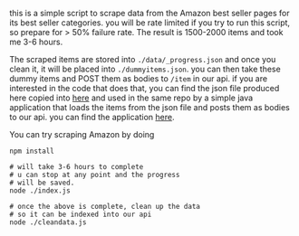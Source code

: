 this is a simple script to scrape data from the Amazon best seller pages for its best seller categories. you will be rate limited if you try to run this script, so prepare for > 50% failure rate. The result is 1500-2000 items and took me 3-6 hours.

The scraped items are stored into `./data/_progress.json` and once you clean it, it will be placed into `./dummyitems.json`. you can then take these dummy items and POST them as bodies to `/item` in our api. if you are interested in the code that does that, you can find the json file produced here copied into [here](https://github.com/VincentJ711/goshopping-api/tree/dev/src/main/resources) and used in the same repo by a simple java application that loads the items from the json file and posts them as bodies to our api. you can find the application [here](https://github.com/VincentJ711/goshopping-api/blob/dev/src/main/java/com/revature/goshopping/utility/DbInitializer.java).

You can try scraping Amazon by doing

``` 
npm install

# will take 3-6 hours to complete
# u can stop at any point and the progress
# will be saved.
node ./index.js

# once the above is complete, clean up the data
# so it can be indexed into our api
node ./cleandata.js
```